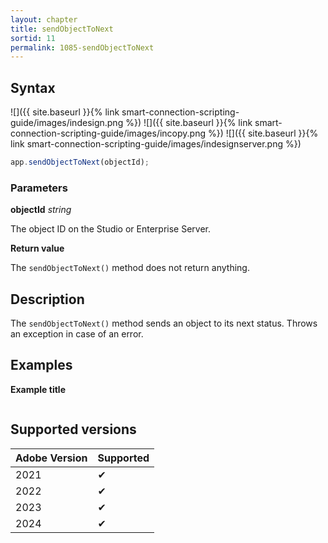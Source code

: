 ```yaml
---
layout: chapter
title: sendObjectToNext
sortid: 11
permalink: 1085-sendObjectToNext
---
```


## Syntax

![]({{ site.baseurl }}{% link smart-connection-scripting-guide/images/indesign.png %}) ![]({{ site.baseurl }}{% link smart-connection-scripting-guide/images/incopy.png %}) ![]({{ site.baseurl }}{% link smart-connection-scripting-guide/images/indesignserver.png %})

```javascript
app.sendObjectToNext(objectId);
```

### Parameters

**objectId** _string_

The object ID on the Studio or Enterprise Server.

**Return value**

The `sendObjectToNext()` method does not return anything.

## Description

The `sendObjectToNext()` method sends an object to its next status. Throws an exception in case of an error.

## Examples

**Example title**

```javascript

```

## Supported versions

| Adobe Version | Supported |
| ------------- | --------- |
| 2021          | ✔         |
| 2022          | ✔         |
| 2023          | ✔         |
| 2024          | ✔         |
